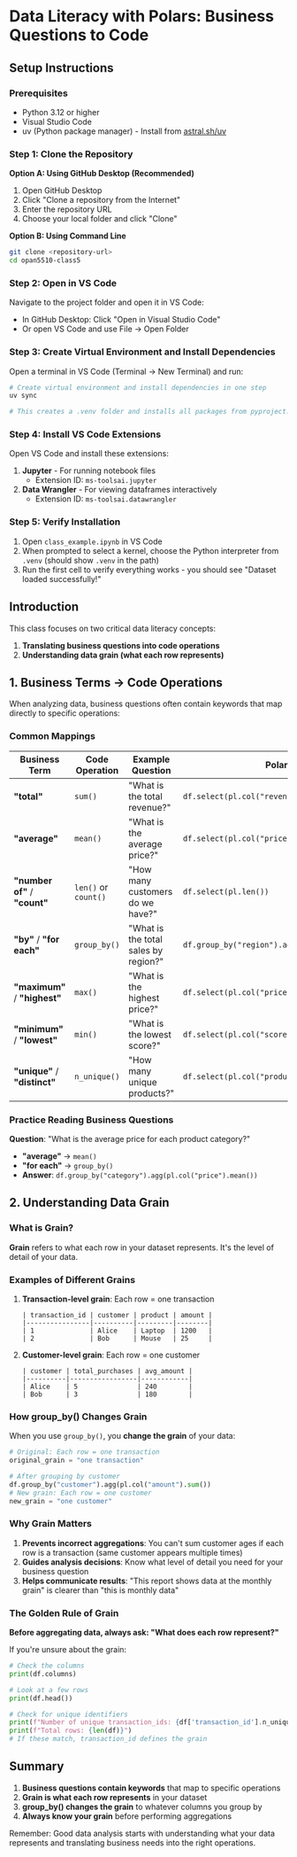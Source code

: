 # Data Literacy with Polars: Business Questions to Code

## Setup Instructions

### Prerequisites
- Python 3.12 or higher
- Visual Studio Code
- uv (Python package manager) - Install from [astral.sh/uv](https://astral.sh/uv)

### Step 1: Clone the Repository
**Option A: Using GitHub Desktop (Recommended)**
1. Open GitHub Desktop
2. Click "Clone a repository from the Internet"
3. Enter the repository URL
4. Choose your local folder and click "Clone"

**Option B: Using Command Line**
```bash
git clone <repository-url>
cd opan5510-class5
```

### Step 2: Open in VS Code
Navigate to the project folder and open it in VS Code:
- In GitHub Desktop: Click "Open in Visual Studio Code"
- Or open VS Code and use File → Open Folder

### Step 3: Create Virtual Environment and Install Dependencies
Open a terminal in VS Code (Terminal → New Terminal) and run:
```bash
# Create virtual environment and install dependencies in one step
uv sync

# This creates a .venv folder and installs all packages from pyproject.toml
```

### Step 4: Install VS Code Extensions
Open VS Code and install these extensions:
1. **Jupyter** - For running notebook files
   - Extension ID: `ms-toolsai.jupyter`
2. **Data Wrangler** - For viewing dataframes interactively
   - Extension ID: `ms-toolsai.datawrangler`

### Step 5: Verify Installation
1. Open `class_example.ipynb` in VS Code
2. When prompted to select a kernel, choose the Python interpreter from `.venv` (should show `.venv` in the path)
3. Run the first cell to verify everything works - you should see "Dataset loaded successfully!"

## Introduction

This class focuses on two critical data literacy concepts:
1. **Translating business questions into code operations**
2. **Understanding data grain (what each row represents)**

## 1. Business Terms → Code Operations

When analyzing data, business questions often contain keywords that map directly to specific operations:

### Common Mappings

| Business Term | Code Operation | Example Question | Polars Code |
|--------------|----------------|------------------|-------------|
| **"total"** | `sum()` | "What is the total revenue?" | `df.select(pl.col("revenue").sum())` |
| **"average"** | `mean()` | "What is the average price?" | `df.select(pl.col("price").mean())` |
| **"number of"** / **"count"** | `len()` or `count()` | "How many customers do we have?" | `df.select(pl.len())` |
| **"by"** / **"for each"** | `group_by()` | "What is the total sales by region?" | `df.group_by("region").agg(pl.col("sales").sum())` |
| **"maximum"** / **"highest"** | `max()` | "What is the highest price?" | `df.select(pl.col("price").max())` |
| **"minimum"** / **"lowest"** | `min()` | "What is the lowest score?" | `df.select(pl.col("score").min())` |
| **"unique"** / **"distinct"** | `n_unique()` | "How many unique products?" | `df.select(pl.col("product").n_unique())` |

### Practice Reading Business Questions

**Question**: "What is the average price for each product category?"
- **"average"** → `mean()`
- **"for each"** → `group_by()`
- **Answer**: `df.group_by("category").agg(pl.col("price").mean())`

## 2. Understanding Data Grain

### What is Grain?

**Grain** refers to what each row in your dataset represents. It's the level of detail of your data.

### Examples of Different Grains

1. **Transaction-level grain**: Each row = one transaction
   ```
   | transaction_id | customer | product | amount |
   |----------------|----------|---------|--------|
   | 1              | Alice    | Laptop  | 1200   |
   | 2              | Bob      | Mouse   | 25     |
   ```

2. **Customer-level grain**: Each row = one customer
   ```
   | customer | total_purchases | avg_amount |
   |----------|-----------------|------------|
   | Alice    | 5               | 240        |
   | Bob      | 3               | 180        |
   ```

### How group_by() Changes Grain

When you use `group_by()`, you **change the grain** of your data:

```python
# Original: Each row = one transaction
original_grain = "one transaction"

# After grouping by customer
df.group_by("customer").agg(pl.col("amount").sum())
# New grain: Each row = one customer
new_grain = "one customer"
```

### Why Grain Matters

1. **Prevents incorrect aggregations**: You can't sum customer ages if each row is a transaction (same customer appears multiple times)
2. **Guides analysis decisions**: Know what level of detail you need for your business question
3. **Helps communicate results**: "This report shows data at the monthly grain" is clearer than "this is monthly data"

### The Golden Rule of Grain

**Before aggregating data, always ask: "What does each row represent?"**

If you're unsure about the grain:
```python
# Check the columns
print(df.columns)

# Look at a few rows
print(df.head())

# Check for unique identifiers
print(f"Number of unique transaction_ids: {df['transaction_id'].n_unique()}")
print(f"Total rows: {len(df)}")
# If these match, transaction_id defines the grain
```

## Summary

1. **Business questions contain keywords** that map to specific operations
2. **Grain is what each row represents** in your dataset
3. **group_by() changes the grain** to whatever columns you group by
4. **Always know your grain** before performing aggregations

Remember: Good data analysis starts with understanding what your data represents and translating business needs into the right operations.